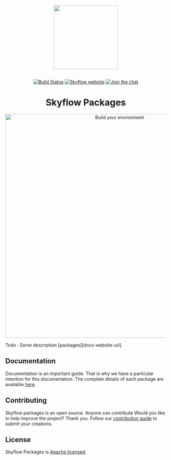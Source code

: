 <div align="center">
    <a href="https://skyflow.io">
        <img width="200" src="https://skyflow.io/logos/skyflow/skyflow-primary.svg">
    </a>
    <br>
    <br>

[![Build Status](https://travis-ci.org/skyflow-io/Composes.svg?branch=master)](https://travis-ci.org/skyflow-io/Composes)
[![Skyflow website](https://skyflow.io/badges/skyflow/site.svg)][docs-website-url]
[![Join the chat](https://skyflow.io/badges/skyflow/slack.svg)][slack-url]
</div>

<h1 align="center">Skyflow Packages</h1>

<p align="center">
    <img width="700" src="https://skyflow.io/images/homepage/get-package.svg" alt="Build your environment">
</p>
Todo : Some description
[packages][docs-website-url]. 

## Documentation

Documentation is an important guide. That is why we have a particular intention for this documentation.
The complete details of each package are available [here][docs-website-url]. 

## Contributing

Skyflow packages is an open source. Anyone can contribute
Would you like to help improve the project? Thank you. Follow our [contribution guide][docs-contribution-url] to submit your creations. 

## License

Skyflow Packages is [Apache licensed](LICENSE).

[docs-website-url]: https://skyflow.io/docs/packages
[docs-contribution-url]: https://skyflow.io/docs/contribution/packages
[slack-url]: https://join.slack.com/t/skyflow-cli/shared_invite/enQtNDg4MDIyODQ3Njg0LWYwMTUxZGM3NmQ3MGJhZTA3MDAzNTcwYWM2MzFjNzZmNzAzOWUxZjQ1YTkwMjVkNzU1NjUyMmM2Yjc1ZDI3NzQ